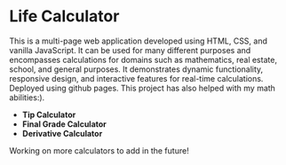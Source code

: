 # Life Calculator

This is a multi-page web application developed using HTML, CSS, and vanilla JavaScript. It can be used for many different purposes and encompasses calculations for domains such as mathematics, real estate, school, and general purposes. It demonstrates dynamic functionality, responsive design, and interactive features for real-time calculations. Deployed using github pages. 
This project has also helped with my math abilities:).

- **Tip Calculator**
- **Final Grade Calculator**
- **Derivative Calculator**

Working on more calculators to add in the future!
